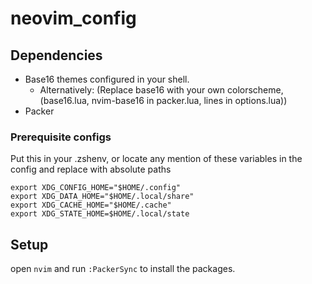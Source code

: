 # neovim_config

## Dependencies

* Base16 themes configured in your shell.
  * Alternatively: (Replace base16 with your own colorscheme, (base16.lua, nvim-base16 in packer.lua, lines in options.lua))
* Packer

### Prerequisite configs

Put this in your .zshenv, or locate any mention of these variables in the config and replace with absolute paths

    export XDG_CONFIG_HOME="$HOME/.config"
    export XDG_DATA_HOME="$HOME/.local/share"
    export XDG_CACHE_HOME="$HOME/.cache"
    export XDG_STATE_HOME=$HOME/.local/state

## Setup

open `nvim` and run `:PackerSync` to install the packages.
